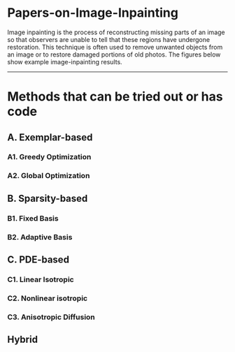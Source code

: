 
# Papers-on-Image-Inpainting

Image inpainting is the process of reconstructing missing parts of an image so that observers are unable to tell that these regions have undergone restoration. This technique is often used to remove unwanted objects from an image or to restore damaged portions of old photos. The figures below show example image-inpainting results.

-------------------------------------

# Methods that can be tried out or has code

## A. Exemplar-based
  ### A1. Greedy Optimization
  ### A2. Global Optimization
## B. Sparsity-based
  ### B1. Fixed Basis
  ### B2. Adaptive Basis
## C. PDE-based
  ### C1. Linear Isotropic
  ### C2. Nonlinear isotropic
  ### C3. Anisotropic Diffusion
## Hybrid








